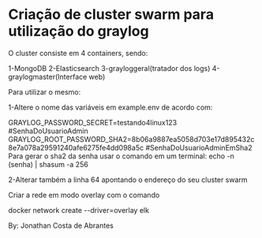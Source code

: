 # Criação de cluster swarm para utilização do graylog
O cluster consiste em 4 containers, sendo:

1-MongoDB
2-Elasticsearch
3-grayloggeral(tratador dos logs)
4-graylogmaster(Interface web)

Para utilizar o mesmo:

1-Altere o nome das variáveis em example.env de acordo com:

GRAYLOG_PASSWORD_SECRET=testando4linux123 #SenhaDoUsuarioAdmin
GRAYLOG_ROOT_PASSWORD_SHA2=8b06a9887ea5058d703e17d895432c8e7a078a29591240afe6275fe4dd098a5c #SenhaDoUsuarioAdminEmSha2
Para gerar o sha2 da senha usar o comando em um terminal:
echo -n (senha) | shasum -a 256

2-Alterar também a linha 64 apontando o endereço do seu cluster swarm

Criar a rede em modo overlay com o comando

docker network create --driver=overlay elk

By: Jonathan Costa de Abrantes
